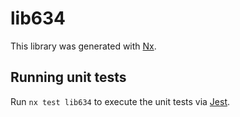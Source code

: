 # lib634

This library was generated with [Nx](https://nx.dev).

## Running unit tests

Run `nx test lib634` to execute the unit tests via [Jest](https://jestjs.io).
